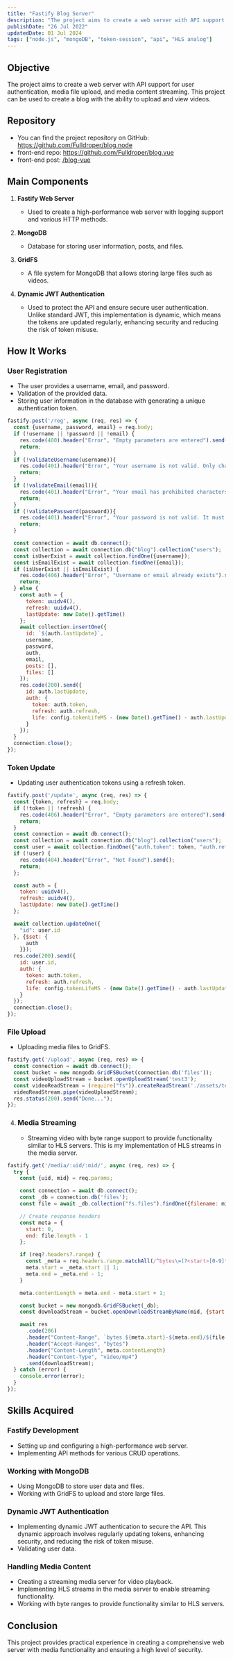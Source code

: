 ```yaml
---
title: "Fastify Blog Server"
description: "The project aims to create a web server with API support for user authentication, media file upload, and media content streaming.."
publishDate: "26 Jul 2022"
updatedDate: 01 Jul 2024
tags: ["node.js", "mongoDB", "token-session", "api", "HLS analog"]
---
```

## Objective

The project aims to create a web server with API support for user authentication, media file upload, and media content streaming. This project can be used to create a blog with the ability to upload and view videos.

## Repository

- You can find the project repository on GitHub: https://github.com/Fulldroper/blog.node
- front-end repo: https://github.com/Fulldroper/blog.vue
- front-end post: [/blog-vue](../../posts/blog-vue)

## Main Components

1. **Fastify Web Server**
    - Used to create a high-performance web server with logging support and various HTTP methods.

2. **MongoDB**
    - Database for storing user information, posts, and files.

3. **GridFS**
    - A file system for MongoDB that allows storing large files such as videos.

4. **Dynamic JWT Authentication**
    - Used to protect the API and ensure secure user authentication. Unlike standard JWT, this implementation is dynamic, which means the tokens are updated regularly, enhancing security and reducing the risk of token misuse.
## How It Works
### User Registration
  - The user provides a username, email, and password.
  - Validation of the provided data.
  - Storing user information in the database with generating a unique authentication token.
```js
fastify.post('/reg', async (req, res) => {
  const {username, password, email} = req.body;
  if (!username || !password || !email) {
    res.code(400).header("Error", "Empty parameters are entered").send();
    return;
  }
  if (!validateUsername(username)){
    res.code(401).header("Error", "Your username is not valid. Only characters A-Z, a-z and '-' are acceptable. Must be more than 8 characters and less than 16.").send();
    return;
  }
  if (!validateEmail(email)){
    res.code(401).header("Error", "Your email has prohibited characters").send();
    return;
  }
  if (!validatePassword(password)){
    res.code(401).header("Error", "Your password is not valid. It must contain at least one uppercase letter, one lowercase letter, and one number.").send();
    return;
  }

  const connection = await db.connect();
  const collection = await connection.db("blog").collection("users");
  const isUserExist = await collection.findOne({username});
  const isEmailExist = await collection.findOne({email});
  if (isUserExist || isEmailExist) {
    res.code(406).header("Error", "Username or email already exists").send();
    return;
  } else {
    const auth = {
      token: uuidv4(),
      refresh: uuidv4(),
      lastUpdate: new Date().getTime()
    };
    await collection.insertOne({
      id: `${auth.lastUpdate}`,
      username,
      password,
      auth,
      email,
      posts: [],
      files: []
    });
    res.code(200).send({
      id: auth.lastUpdate,
      auth: {
        token: auth.token,
        refresh: auth.refresh,
        life: config.tokenLifeMS - (new Date().getTime() - auth.lastUpdate)
      }
    });
  }
  connection.close();
});
```
### Token Update
  - Updating user authentication tokens using a refresh token.
```js
fastify.post('/update', async (req, res) => {
  const {token, refresh} = req.body;
  if (!token || !refresh) {
    res.code(406).header("Error", "Empty parameters are entered").send();
    return;
  }
  const connection = await db.connect();
  const collection = await connection.db("blog").collection("users");
  const user = await collection.findOne({"auth.token": token, "auth.refresh": refresh});
  if (!user) {
    res.code(404).header("Error", "Not Found").send();
    return;
  };

  const auth = {
    token: uuidv4(),
    refresh: uuidv4(),
    lastUpdate: new Date().getTime()
  };

  await collection.updateOne({
    "id": user.id
  }, {$set: {
      auth
    }});
  res.code(200).send({
    id: user.id,
    auth: {
      token: auth.token,
      refresh: auth.refresh,
      life: config.tokenLifeMS - (new Date().getTime() - auth.lastUpdate)
    }
  });
  connection.close();
});
```
### File Upload
  - Uploading media files to GridFS.
```js
fastify.get('/upload', async (req, res) => {
  const connection = await db.connect();
  const bucket = new mongodb.GridFSBucket(connection.db('files'));
  const videoUploadStream = bucket.openUploadStream('test3');
  const videoReadStream = (require("fs")).createReadStream('./assets/test3.mp4');
  videoReadStream.pipe(videoUploadStream);
  res.status(200).send("Done...");
});
```
4. ### Media Streaming
    - Streaming video with byte range support to provide functionality similar to HLS servers. This is my implementation of HLS streams in the media server.
```js
fastify.get('/media/:uid/:mid/', async (req, res) => {
  try {
    const {uid, mid} = req.params;

    const connection = await db.connect();
    const _db = connection.db('files');
    const file = await _db.collection("fs.files").findOne({filename: mid});

    // Create response headers
    const meta = {
      start: 0,
      end: file.length - 1
    };

    if (req?.headers?.range) {
      const _meta = req.headers.range.matchAll(/^bytes\=(?<start>[0-9]*)\-(?<end>[0-9]*)$/g);
      meta.start = _meta.start || 1;
      meta.end = _meta.end - 1;
    }

    meta.contentLength = meta.end - meta.start + 1;

    const bucket = new mongodb.GridFSBucket(_db);
    const downloadStream = bucket.openDownloadStreamByName(mid, {start: meta.start});

    await res
      .code(206)
      .header("Content-Range", `bytes ${meta.start}-${meta.end}/${file.length - 1}`)
      .header("Accept-Ranges", "bytes")
      .header("Content-Length", meta.contentLength)
      .header("Content-Type", "video/mp4")
      .send(downloadStream);
  } catch (error) {
    console.error(error);
  }
});
```
## Skills Acquired
### Fastify Development
  - Setting up and configuring a high-performance web server.
  - Implementing API methods for various CRUD operations.

### Working with MongoDB
  - Using MongoDB to store user data and files.
  - Working with GridFS to upload and store large files.

### Dynamic JWT Authentication
  - Implementing dynamic JWT authentication to secure the API. This dynamic approach involves regularly updating tokens, enhancing security, and reducing the risk of token misuse.
  - Validating user data.

### Handling Media Content
  - Creating a streaming media server for video playback.
  - Implementing HLS streams in the media server to enable streaming functionality.
  - Working with byte ranges to provide functionality similar to HLS servers.
## Conclusion
This project provides practical experience in creating a comprehensive web server with media functionality and ensuring a high level of security.